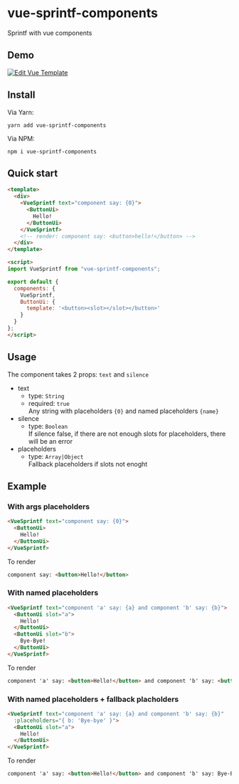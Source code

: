 # vue-sprintf-components
Sprintf with vue components

## Demo
[![Edit Vue Template](https://codesandbox.io/static/img/play-codesandbox.svg)](https://codesandbox.io/s/1492m3ypq3)

## Install
Via Yarn:
```
yarn add vue-sprintf-components
```

Via NPM:
```
npm i vue-sprintf-components
```

## Quick start
```html
<template>
  <div>
    <VueSprintf text="component say: {0}">
      <ButtonUi>
        Hello!
      </ButtonUi>
    </VueSprintf>
    <!-- render: component say: <button>hello!</button> -->
  </div>
</template>

<script>
import VueSprintf from "vue-sprintf-components";

export default {
  components: {
    VueSprintf,
    ButtonUi: {
      template: '<button><slot></slot></button>'
    }
  }
};
</script>
```

## Usage
The component takes 2 props: `text` and `silence`
* text
  * type: `String`
  * required: `true`  
Any string with placeholders `{0}` and named placeholders `{name}`
* silence
  * type: `Boolean`  
If silence false, if there are not enough slots for placeholders, there will be an error
* placeholders
  * type: `Array|Object`  
Fallback placeholders if slots not enoght
## Example
### With args placeholders
```html
<VueSprintf text="component say: {0}">
  <ButtonUi>
    Hello!
  </ButtonUi>
</VueSprintf>
```
To render
```html
component say: <button>Hello!</button>
```


### With named placeholders
```html
<VueSprintf text="component 'a' say: {a} and component 'b' say: {b}">
  <ButtonUi slot="a">
    Hello!
  </ButtonUi>
  <ButtonUi slot="b">
    Bye-Bye!
  </ButtonUi>
</VueSprintf>
```
To render
```html
component 'a' say: <button>Hello!</button> and component 'b' say: <button>Bye-Bye!</button>
```

### With named placeholders + fallback placholders
```html
<VueSprintf text="component 'a' say: {a} and component 'b' say: {b}"
  :placeholders="{ b: 'Bye-bye' }">
  <ButtonUi slot="a">
    Hello!
  </ButtonUi>
</VueSprintf>
```
To render
```html
component 'a' say: <button>Hello!</button> and component 'b' say: Bye-Bye!
```
